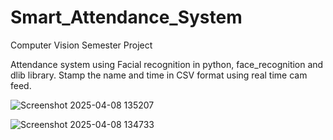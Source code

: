 # Smart_Attendance_System
Computer Vision Semester Project  

Attendance system using Facial recognition in python, face_recognition and dlib library. Stamp the name and time in CSV format using real time cam feed.

![Screenshot 2025-04-08 135207](https://github.com/user-attachments/assets/49e95e1b-add5-42ba-99d1-6f645dfb1f1c)

![Screenshot 2025-04-08 134733](https://github.com/user-attachments/assets/69f9b13d-99af-4aef-bebb-2e6f26d3822a)
